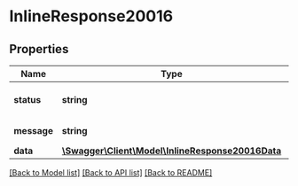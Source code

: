 # InlineResponse20016

## Properties
Name | Type | Description | Notes
------------ | ------------- | ------------- | -------------
**status** | **string** | The status of the API request | [optional] 
**message** | **string** | Display message | [optional] 
**data** | [**\Swagger\Client\Model\InlineResponse20016Data**](InlineResponse20016Data.md) |  | [optional] 

[[Back to Model list]](../README.md#documentation-for-models) [[Back to API list]](../README.md#documentation-for-api-endpoints) [[Back to README]](../README.md)


